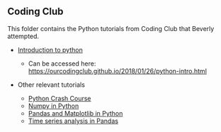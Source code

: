 ## Coding Club

This folder contains the Python tutorials from Coding Club that Beverly attempted. 

- [Introduction to python](intro-python)
   - Can be accessed here: https://ourcodingclub.github.io/2018/01/26/python-intro.html 

- Other relevant tutorials
  - [Python Crash Course](https://ourcodingclub.github.io/2018/11/05/python_crash_course.html)
  - [Numpy in Python](https://ourcodingclub.github.io/2018/11/30/numpy.html)
  - [Pandas and Matplotlib in Python](https://ourcodingclub.github.io/2018/04/18/pandas-python-intro.html)
  - [Time series analysis in Pandas](https://ourcodingclub.github.io/2019/01/07/pandas-time-series.html)